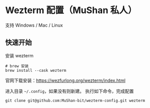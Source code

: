 # Wezterm 配置（MuShan 私人）

支持 Windows / Mac / Linux

## 快速开始

安装 wezterm

```shell
# brew 安装
brew install --cask wezterm
```

官网下载安装：<https://wezfurlong.org/wezterm/index.html>

进入目录 `~/.config`，如果没有则新建。
执行如下命令，完成配置

```shell
git clone git@github.com:MuShan-bit/wezterm-config.git wezterm
```
